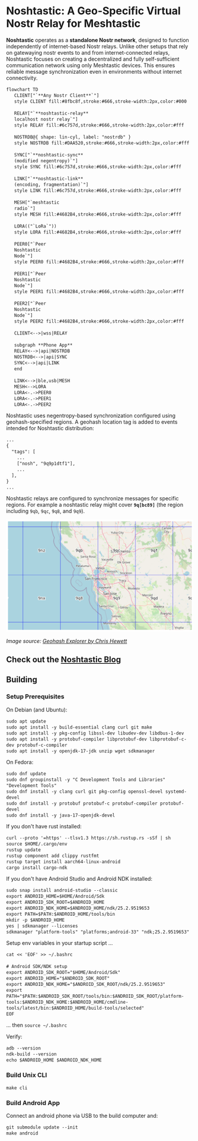 # Noshtastic: A Geo-Specific Virtual Nostr Relay for Meshtastic

**Noshtastic** operates as a **standalone Nostr network**, designed to
function independently of internet-based Nostr relays. Unlike other
setups that rely on gatewaying nostr events to and from
internet-connected relays, Noshtastic focuses on creating a
decentralized and fully self-sufficient communication network using
only Meshtastic devices. This ensures reliable message synchronization
even in environments without internet connectivity.

```mermaid
flowchart TD
   CLIENT["`**Any Nostr Client**`"]
   style CLIENT fill:#8fbc8f,stroke:#666,stroke-width:2px,color:#000

   RELAY["`**noshtastic-relay**
   localhost nostr relay`"]
   style RELAY fill:#6c757d,stroke:#666,stroke-width:2px,color:#fff

   NOSTRDB@{ shape: lin-cyl, label: "nostrdb" }
   style NOSTRDB fill:#DAA520,stroke:#666,stroke-width:2px,color:#fff

   SYNC["`**noshtastic-sync**
   (modified negentropy)`"]
   style SYNC fill:#6c757d,stroke:#666,stroke-width:2px,color:#fff

   LINK["`**noshtastic-link**
   (encoding, fragmentation)`"]
   style LINK fill:#6c757d,stroke:#666,stroke-width:2px,color:#fff

   MESH["`meshtastic
   radio`"]
   style MESH fill:#4682B4,stroke:#666,stroke-width:2px,color:#fff

   LORA(("`LoRa`"))
   style LORA fill:#4682B4,stroke:#666,stroke-width:2px,color:#fff

   PEER0["`Peer
   Noshtastic
   Node`"]
   style PEER0 fill:#4682B4,stroke:#666,stroke-width:2px,color:#fff

   PEER1["`Peer
   Noshtastic
   Node`"]
   style PEER1 fill:#4682B4,stroke:#666,stroke-width:2px,color:#fff

   PEER2["`Peer
   Noshtastic
   Node`"]
   style PEER2 fill:#4682B4,stroke:#666,stroke-width:2px,color:#fff

   CLIENT<-->|wss|RELAY

   subgraph **Phone App**
   RELAY<-->|api|NOSTRDB
   NOSTRDB<-->|api|SYNC
   SYNC<-->|api|LINK
   end

   LINK<-->|ble,usb|MESH
   MESH<-->LORA
   LORA<-.->PEER0
   LORA<-.->PEER1
   LORA<-.->PEER2
```
Noshtastic uses negentropy-based synchronization configured using geohash-specified regions. A geohash location tag is added to events intended for Noshtastic distribution:
```
...
{
  "tags": [
    ...
    ["nosh", "9q9p1dtf1"],
    ...
  ],
}
...
```

Noshtastic relays are configured to synchronize messages for specific
regions.  For example a noshtastic relay might cover **`9q[bc89]`**
(the region including `9qb`, `9qc`, `9q8`, and `9q9`).

![Bay Area Geohash](docs/bayarea-geohash.png)

*Image source: [Geohash Explorer by Chris Hewett](https://chrishewett.com/blog/geohash-explorer/)*

## Check out the [Noshtastic Blog](https://ksedgwic.github.io/noshtastic/)

## Building

### Setup Prerequisites

On Debian (and Ubuntu):
```
sudo apt update
sudo apt install -y build-essential clang curl git make
sudo apt install -y pkg-config libssl-dev libudev-dev libdbus-1-dev
sudo apt install -y protobuf-compiler libprotobuf-dev libprotobuf-c-dev protobuf-c-compiler
sudo apt install -y openjdk-17-jdk unzip wget sdkmanager
```

On Fedora:
```
sudo dnf update
sudo dnf groupinstall -y "C Development Tools and Libraries" "Development Tools"
sudo dnf install -y clang curl git pkg-config openssl-devel systemd-devel
sudo dnf install -y protobuf protobuf-c protobuf-compiler protobuf-devel
sudo dnf install -y java-17-openjdk-devel
```

If you don't have rust installed:
```
curl --proto '=https' --tlsv1.3 https://sh.rustup.rs -sSf | sh
source $HOME/.cargo/env
rustup update
rustup component add clippy rustfmt
rustup target install aarch64-linux-android
cargo install cargo-ndk
```

If you don't have Android Studio and Android NDK installed:
```
sudo snap install android-studio --classic
export ANDROID_HOME=$HOME/Android/Sdk
export ANDROID_SDK_ROOT=$ANDROID_HOME
export ANDROID_NDK_HOME=$ANDROID_HOME/ndk/25.2.9519653
export PATH=$PATH:$ANDROID_HOME/tools/bin
mkdir -p $ANDROID_HOME
yes | sdkmanager --licenses
sdkmanager "platform-tools" "platforms;android-33" "ndk;25.2.9519653"
```

Setup env variables in your startup script ...
```
cat << 'EOF' >> ~/.bashrc

# Android SDK/NDK setup
export ANDROID_SDK_ROOT="$HOME/Android/Sdk"
export ANDROID_HOME="$ANDROID_SDK_ROOT"
export ANDROID_NDK_HOME="$ANDROID_SDK_ROOT/ndk/25.2.9519653"
export PATH="$PATH:$ANDROID_SDK_ROOT/tools/bin:$ANDROID_SDK_ROOT/platform-tools:$ANDROID_NDK_HOME:$ANDROID_HOME/cmdline-tools/latest/bin:$ANDROID_HOME/build-tools/selected"
EOF
```
... then `source ~/.bashrc`

Verify:
```
adb --version
ndk-build --version
echo $ANDROID_HOME $ANDROID_NDK_HOME
```

### Build Unix CLI

```
make cli
```

### Build Android App

Connect an android phone via USB to the build computer and:

```
git submodule update --init
make android
```
